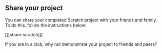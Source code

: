 ## Share your project

You can share your completed Scratch project with your friends and family. To do this, follow the instructions below:

[[[share-scratch]]]

If you are in a club, why not demonstrate your project to friends and peers?
